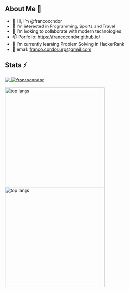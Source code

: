 ## About Me 📱

- 👋 Hi, I’m @francocondor
- 👀 I’m interested in Programming, Sports and Travel
- 💞️ I’m looking to collaborate with modern technologies
- 📫 Portfolio: https://francocondor.github.io/
- 🌱 I’m currently learning Problem Solving in HackerRank
- 📧 email: <a href="mailto:franco.condor.urp@gmail.com">franco.condor.urp@gmail.com</a>

## Stats ⚡
  
<a href="#">
  <img align="center" src="https://github-readme-stats-francocondor.vercel.app/api?username=francocondor&show_icons=true&rank_icon=github" />
</a>
<a href="#">
  <img align="center" src="https://github-readme-streak-stats.herokuapp.com/?user=francocondor&" alt="francocondor" />
</a>
</br>
</br>
<a href="#">
  <img width=325 align="center"
        src="https://github-readme-stats-francocondor.vercel.app/api/top-langs/?username=francocondor&hide=HTML,blade,css,VBA,C%23,SCSS,Shell,PLpgSQL,Hack,jupyter%20notebook,XSLT,Gherkin&langs_count=8&layout=compact&theme=react&border_radius=10&size_weight=0.5&count_weight=0.5&exclude_repo=github-readme-stats"
        alt="top langs" />
</a>
<a href="#">
  <img width=325 align="center"
        src="https://github-readme-stats-francocondor.vercel.app/api/top-langs/?username=francocondor&hide=HTML,blade,css,VBA,C%23,SCSS,Shell,PLpgSQL,Hack,jupyter%20notebook,XSLT,Gherkin&langs_count=8&layout=compact&theme=react&border_radius=10&size_weight=0.5&count_weight=2&exclude_repo=github-readme-stats"
        alt="top langs" />
</a>



